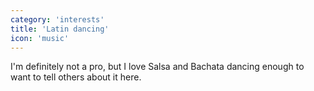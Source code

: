 ```yaml
---
category: 'interests'
title: 'Latin dancing'
icon: 'music'
---
```


I'm definitely not a pro, but I love Salsa and Bachata dancing enough to want to tell others about it here.
